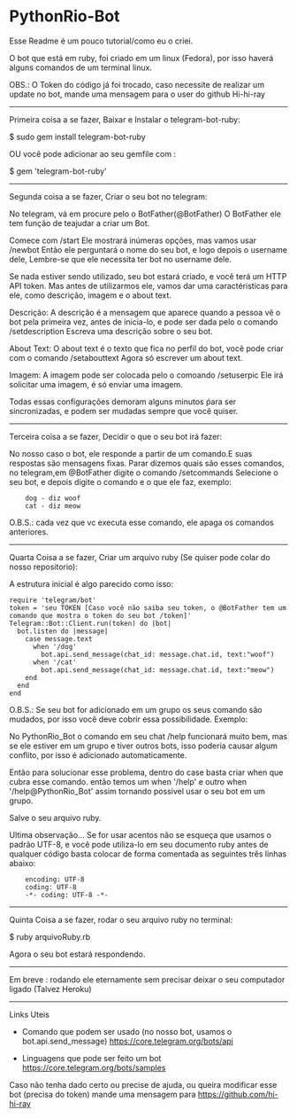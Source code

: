 # PythonRio-Bot

Esse Readme é um pouco tutorial/como eu o criei.

O bot que está em ruby, foi criado em um linux (Fedora), por isso haverá alguns comandos de um terminal linux.

OBS.: O Token do código já foi trocado, caso necessite de realizar um update no bot, mande uma mensagem para o user do github Hi-hi-ray

------------------------------------------------------------------------------------------------------------------------------
Primeira coisa a se fazer, Baixar e Instalar o telegram-bot-ruby:

$ sudo gem install telegram-bot-ruby

OU você pode adicionar ao seu gemfile com : 

$ gem 'telegram-bot-ruby'

------------------------------------------------------------------------------------------------------------------------------
Segunda coisa a se fazer, Criar o seu bot no telegram:

No telegram, vá em procure pelo o BotFather(@BotFather)
O BotFather ele tem função de teajudar a criar um Bot.

Comece com /start
Ele mostrará inúmeras opções, mas vamos usar /newbot
Então ele perguntará o nome do seu bot, e logo depois o username dele, Lembre-se que ele necessita ter bot no username dele.

Se nada estiver sendo utilizado, seu bot estará criado, e você terá um HTTP API token.
Mas antes de utilizarmos ele, vamos dar uma caractéristicas para ele, como descrição, imagem e o about text.

Descrição:
A descrição é a mensagem que aparece quando a pessoa vê o bot pela primeira vez, antes de inicia-lo, e pode ser dada pelo o comando /setdescription
Escreva uma descrição sobre o seu bot.

About Text:
O about text é o texto que fica no perfil do bot, você pode criar com o comando /setabouttext
Agora só escrever um about text.

Imagem:
A imagem pode ser colocada pelo o comoando /setuserpic
Ele irá solicitar uma imagem, é só enviar uma imagem. 

Todas essas configurações demoram alguns minutos ṕara ser sincronizadas, e podem ser mudadas sempre que você quiser.

------------------------------------------------------------------------------------------------------------------------------
Terceira coisa a se fazer, Decidir o que o seu bot irá fazer:

No nosso caso o bot, ele responde a partir de um comando.E suas respostas são mensagens fixas.
Parar dizemos quais são esses comandos, no telegram,em @BotFather digite o comando /setcommands
Selecione o seu bot, e depois digite o comando e o que ele faz, exemplo:

        dog - diz woof
        cat - diz meow

O.B.S.: cada vez que vc executa esse comando, ele apaga os comandos anteriores.

------------------------------------------------------------------------------------------------------------------------------
Quarta Coisa a se fazer, Criar um arquivo ruby (Se quiser pode colar do nosso repositorio):

A estrutura inicial é algo parecido como isso:

    require 'telegram/bot'
    token = 'seu TOKEN [Caso você não saiba seu token, o @BotFather tem um comando que mostra o token do seu bot /token]'
    Telegram::Bot::Client.run(token) do |bot|
      bot.listen do |message|
        case message.text
          when '/dog'
            bot.api.send_message(chat_id: message.chat.id, text:"woof")
          when '/cat'
            bot.api.send_message(chat_id: message.chat.id, text:"meow")
        end
      end
    end  

O.B.S.: Se seu bot for adicionado em um grupo os seus comando são mudados, por isso você deve cobrir essa possibilidade. 
Exemplo:

No PythonRio_Bot o comando em seu chat /help funcionará muito bem, mas se ele estiver em um grupo e tiver outros bots, isso poderia causar algum conflito, por isso é adicionado automaticamente.

Então para solucionar esse problema, dentro do case basta criar when que cubra esse comando.
 então temos um 
 when '/help'
 e outro 
 when '/help@PythonRio_Bot'
 assim tornando possivel usar o seu bot em um grupo.

Salve o seu arquivo ruby.

Ultima observação... Se for usar acentos não se esqueça que usamos o padrão UTF-8, e você pode utiliza-lo em seu documento ruby antes de qualquer código basta colocar de forma comentada as seguintes três linhas abaixo:

        encoding: UTF-8
        coding: UTF-8
        -*- coding: UTF-8 -*-

------------------------------------------------------------------------------------------------------------------------------
Quinta Coisa a se fazer, rodar o seu arquivo ruby no terminal:

$ ruby arquivoRuby.rb

Agora o seu bot estará respondendo.

------------------------------------------------------------------------------------------------------------------------------
Em breve : rodando ele eternamente sem precisar deixar o seu computador ligado (Talvez Heroku)

------------------------------------------------------------------------------------------------------------------------------
Links Uteis

+ Comando que podem ser usado (no nosso bot, usamos o bot.api.send_message)
https://core.telegram.org/bots/api

+ Linguagens que pode ser feito um bot
https://core.telegram.org/bots/samples

Caso não tenha dado certo ou precise de ajuda, ou queira modificar esse bot (precisa do token) mande uma mensagem para https://github.com/hi-hi-ray

